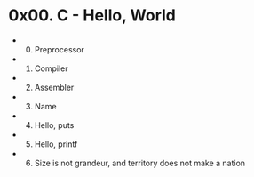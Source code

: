 # 0x00. C - Hello, World
* 0. Preprocessor
* 1. Compiler
* 2. Assembler
* 3. Name
* 4. Hello, puts
* 5. Hello, printf
* 6. Size is not grandeur, and territory does not make a nation
